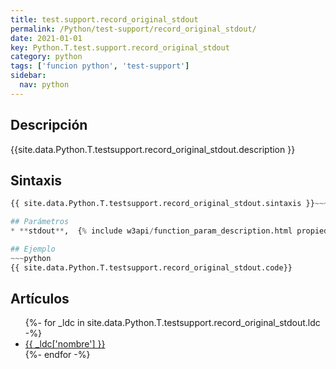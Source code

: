 ```yaml
---
title: test.support.record_original_stdout
permalink: /Python/test-support/record_original_stdout/
date: 2021-01-01
key: Python.T.test.support.record_original_stdout
category: python
tags: ['funcion python', 'test-support']
sidebar: 
  nav: python
---
```


## Descripción
{{site.data.Python.T.testsupport.record_original_stdout.description }}

## Sintaxis
~~~python
{{ site.data.Python.T.testsupport.record_original_stdout.sintaxis }}~~~

## Parámetros
* **stdout**,  {% include w3api/function_param_description.html propiedad=site.data.Python.T.test.support.record_original_stdout valor="stdout" %}

## Ejemplo
~~~python
{{ site.data.Python.T.testsupport.record_original_stdout.code}}
~~~

## Artículos
<ul>
{%- for _ldc in site.data.Python.T.testsupport.record_original_stdout.ldc -%}
   <li>
       <a href="{{_ldc['url'] }}">{{ _ldc['nombre'] }}</a>
   </li>
{%- endfor -%}
</ul>
